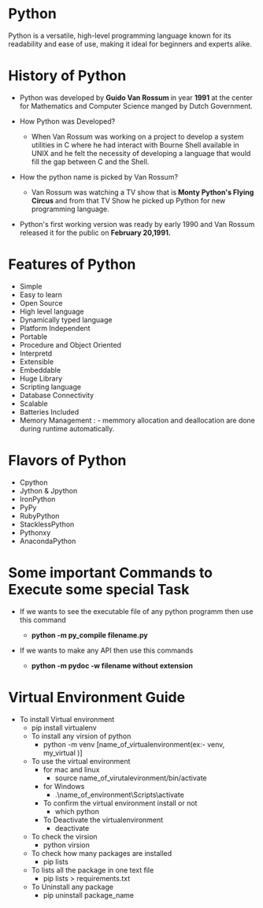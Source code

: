 # Python
Python is a versatile, high-level programming language known for its readability and ease of use, making it ideal for beginners and experts alike.

# History of Python

- Python was developed by <b>Guido Van Rossum </b>in year <b>1991</b> at the center for Mathematics and Computer Science manged by Dutch Government.

- How Python was Developed?
    - When Van Rossum was working on a project to develop a system utilities in C where he had interact with Bourne Shell available in UNIX and he felt the necessity of developing a language that would fill the gap between C and the Shell.

- How the python name is picked by Van Rossum?
    -  Van Rossum was watching a TV show that is<b> Monty Python's Flying Circus </b>and from that TV Show he picked up Python for new programming language.

- Python's first working version was ready by early 1990 and Van Rossum released it for the public on <b>February 20,1991.</b>

# Features of Python

- Simple
- Easy to learn
- Open Source
- High level language
- Dynamically typed language
- Platform Independent
- Portable
- Procedure and Object Oriented
- Interpretd
- Extensible
- Embeddable
- Huge Library
- Scripting language
- Database Connectivity
- Scalable
- Batteries Included
- Memory Management : - memmory allocation and deallocation are done during runtime automatically.

# Flavors of Python

- Cpython
- Jython & Jpython
- IronPython
- PyPy
- RubyPython
- StacklessPython
- Pythonxy
- AnacondaPython

# Some important Commands to Execute some special Task

- If we wants to see the executable file of any python programm then use this command
    - <b> python -m py_compile filename.py</b>

- If we wants to make any API then use this commands
    - <b>python -m pydoc -w filename without extension</b>

# Virtual Environment Guide

- To install Virtual environment
    - pip install virtualenv
    - To install any virsion of python 
        - python -m venv [name_of_virtualenvironment(ex:- venv, my_virtual )]
    - To use the virtual environment
        - for mac and linux
            - source name_of_virutalevironment/bin/activate
        - for Windows
            - .\name_of_environment\Scripts\activate
        - To confirm the virtual environment install or not
            - which python
        - To Deactivate the virtualenvironment
            - deactivate
    - To check the virsion
        - python virsion
    - To check how many packages are installed 
        - pip lists
    - To lists all the package in one text file
        - pip lists > requirements.txt
    - To Uninstall any package
        - pip uninstall package_name

